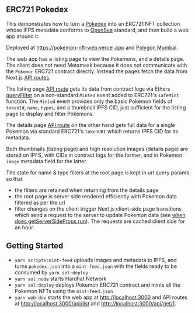 ## ERC721 Pokedex

This demonstrates how to turn a [Pokedex](https://github.com/Purukitto/pokemon-data.json) into an ERC721 NFT collection whose IFPS metadata conforms to [OpenSea](https://docs.opensea.io/docs/metadata-standards) standard, and then build a web app around it.

Deployed at https://pokemon-nft-web.vercel.app and [Polygon Mumbai](https://mumbai.polygonscan.com/address/0x22448d0D2a0685c713e568272de1aFc7F8BEE644).

The web app has a listing page to view the Pokemons, and a details page. The client does not need Metamask because it does not communicate with the `Pokemon` ERC721 contract directly. Instead the pages fetch the data from Next.js [API routes](https://nextjs.org/docs/api-routes/introduction).

The listing page [API route](https://pokemon-nft-web.vercel.app/api/list) gets its data from contract logs via Ethers [queryFilter](https://docs.ethers.io/v5/api/contract/contract/#Contract-queryFilter) on a non-standard `Minted` event added to ERC721's `safeMint` function. The `Minted` event provides only the basic Pokemon fields of `tokenId`, `name`, `types`, and a thumbnail IPFS CID, just sufficient for the listing page to display and filter Pokemons.

The details page [API route](https://pokemon-nft-web.vercel.app/api/get/1) on the other hand gets full data for a single Pokemon via standard ERC721's `tokenURI` which returns IPFS CID for its metadata.

Both thumbnails (listing page) and high resolution images (details page) are stored on IPFS, with CIDs in contract logs for the former, and in Pokemon `image` metadata field for the latter.

The state for name & type filters at the root page is kept in url query params so that

- the filters are retained when returning from the details page
- the root page is server side rendered efficiently with Pokemon data filtered as per the url
- filter changes on the client trigger Next.js client-side page transitions which send a request to the server to update Pokemon data (see [when does getServerSideProps run](https://nextjs.org/docs/basic-features/data-fetching/get-server-side-props#when-does-getserversideprops-run)). The requests are cached client side for an hour.

## Getting Started

- `yarn scripts:mint-feed` uploads images and metadata to IPFS, and turns `pokedex.json` into a `mint-feed.json` with the fields ready to be consumed by `yarn sol:deploy`
- `yarn sol:node` starts Hardhat Network
- `yarn sol:deploy` deploys Pokemon ERC721 contract and mints all the Pokemon NFTs using the `mint-feed.json`
- `yarn web:dev` starts the web app at [http://localhost:3000](http://localhost:3000) and API routes at [http://localhost:3000/api/list](http://localhost:3000/api/list) and [http://localhost:3000/api/get/1](http://localhost:3000/api/get/1).
